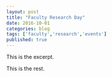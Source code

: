 ```yaml
---
layout: post
title: "Faculty Research Day"
date: 2016-10-01
categories: blog
tags: ['faculty','research','events']
published: true
---
```


This is the excerpt.

<!--more-->

This is the rest.